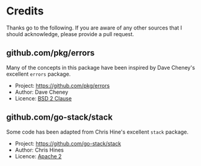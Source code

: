 # Credits

Thanks go to the following. If you are aware of any other sources
that I should acknowledge, please provide a pull request.

## github.com/pkg/errors

Many of the concepts in this package have been inspired by
Dave Cheney's excellent `errors` package.

- Project: https://github.com/pkg/errors
- Author: Dave Cheney
- Licence: [BSD 2 Clause](https://github.com/pkg/errors/blob/master/LICENSE)


## github.com/go-stack/stack

Some code has been adapted from Chris Hine's excellent `stack` package.

- Project: https://github.com/go-stack/stack
- Author: Chris Hines
- Licence: [Apache 2](https://github.com/go-stack/stack/blob/master/LICENSE.md)

